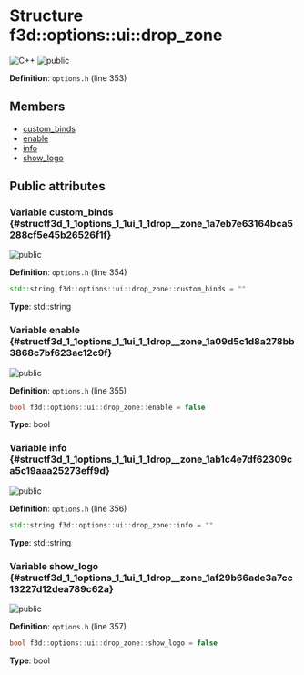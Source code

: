 # Structure f3d::options::ui::drop\_zone

![][C++]
![][public]

**Definition**: `options.h` (line 353)





## Members

* [custom\_binds](structf3d_1_1options_1_1ui_1_1drop__zone.md#structf3d_1_1options_1_1ui_1_1drop__zone_1a7eb7e63164bca5288cf5e45b26526f1f)
* [enable](structf3d_1_1options_1_1ui_1_1drop__zone.md#structf3d_1_1options_1_1ui_1_1drop__zone_1a09d5c1d8a278bb3868c7bf623ac12c9f)
* [info](structf3d_1_1options_1_1ui_1_1drop__zone.md#structf3d_1_1options_1_1ui_1_1drop__zone_1ab1c4e7df62309ca5c19aaa25273eff9d)
* [show\_logo](structf3d_1_1options_1_1ui_1_1drop__zone.md#structf3d_1_1options_1_1ui_1_1drop__zone_1af29b66ade3a7cc13227d12dea789c62a)

## Public attributes

### Variable custom\_binds {#structf3d_1_1options_1_1ui_1_1drop__zone_1a7eb7e63164bca5288cf5e45b26526f1f}

![][public]

**Definition**: `options.h` (line 354)


```cpp
std::string f3d::options::ui::drop_zone::custom_binds = ""
```








**Type**: std::string



### Variable enable {#structf3d_1_1options_1_1ui_1_1drop__zone_1a09d5c1d8a278bb3868c7bf623ac12c9f}

![][public]

**Definition**: `options.h` (line 355)


```cpp
bool f3d::options::ui::drop_zone::enable = false
```








**Type**: bool



### Variable info {#structf3d_1_1options_1_1ui_1_1drop__zone_1ab1c4e7df62309ca5c19aaa25273eff9d}

![][public]

**Definition**: `options.h` (line 356)


```cpp
std::string f3d::options::ui::drop_zone::info = ""
```








**Type**: std::string



### Variable show\_logo {#structf3d_1_1options_1_1ui_1_1drop__zone_1af29b66ade3a7cc13227d12dea789c62a}

![][public]

**Definition**: `options.h` (line 357)


```cpp
bool f3d::options::ui::drop_zone::show_logo = false
```








**Type**: bool



[public]: https://img.shields.io/badge/-public-brightgreen (public)
[C++]: https://img.shields.io/badge/language-C%2B%2B-blue (C++)
[const]: https://img.shields.io/badge/-const-lightblue (const)
[protected]: https://img.shields.io/badge/-protected-yellow (protected)
[static]: https://img.shields.io/badge/-static-lightgrey (static)